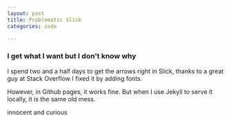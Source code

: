 ```yaml
---
layout: post
title: Problematic Slick
categories: code

---
```


### I get what I want but I don't know why

I spend two and a half days to get the arrows right in Slick, thanks to a great guy at Stack Overflow I fixed it by adding fonts.

However, in Github pages, it works fine. But when I use Jekyll to serve it locally, it is the same old mess.

innocent and curious
